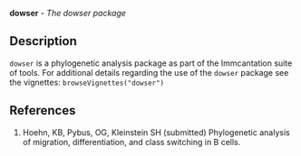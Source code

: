 **dowser** - *The dowser package*

Description
--------------------

`dowser` is a phylogenetic analysis package as part of the Immcantation suite of tools.
For additional details regarding the use of the `dowser` package see the 
vignettes:
`browseVignettes("dowser")`






References
-------------------


1. Hoehn, KB, Pybus, OG, Kleinstein SH (submitted) Phylogenetic analysis of 
		migration, differentiation, and class switching	in B cells.










